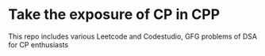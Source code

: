 # Take the exposure of CP in CPP

This repo includes various Leetcode and Codestudio, GFG problems of DSA for CP enthusiasts
